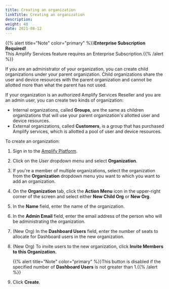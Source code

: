 ```yaml
---
title: Creating an organization
linkTitle: Creating an organization
description: 
weight: 40
date: 2021-08-12
---
```


{{% alert title="Note" color="primary" %}}**Enterprise Subscription Required!** </br>
This Amplify Services feature requires an Enterprise Subscription.{{% /alert %}}

If you are an administrator of your organization, you can create child organizations under your parent organization. Child organizations share the user and device resources with the parent organization and cannot be allotted more than what the parent has not used.

If your organization is an authorized Amplify Services Reseller and you are an admin user, you can create two kinds of organization:

* Internal organizations, called **Groups**, are the same as children organizations that will use your parent organization's allotted user and device resources.
* External organizations, called **Customers**, is a group that has purchased Amplify services, which is allotted a pool of user and device resources.

To create an organization:

1. Sign in to the [Amplify Platform](https://platform.axway.com/).
2. Click on the _User_ dropdown menu and select **Organization**.
3. If you're a member of multiple organizations, select the organization from the **Organization** dropdown menu you want to which you want to add an organization.
4. On the **Organization** tab, click the **Action Menu** icon in the upper-right corner of the screen and select either **New Child Org** or **New Org**.
5. In the **Name** field, enter the name of the organization.
6. In the **Admin Email** field, enter the email address of the person who will be administrating the organization.
7. (New Org) In the **Dashboard Users** field, enter the number of seats to allocate for Dashboard users in the new organization.
8. (New Org) To invite users to the new organization, click **Invite Members to this Organization.**

    {{% alert title="Note" color="primary" %}}This button is disabled if the specified number of **Dashboard Users** is not greater than 1.{{% /alert %}}

9. Click **Create**.
